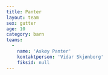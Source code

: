 ```yaml
---
title: Panter
layout: team
sex: gutter
age: 10
category: barn
teams:
  -
    name: 'Askøy Panter'
    kontaktperson: 'Vidar Skjønborg'
    fiksid: null
---
```

